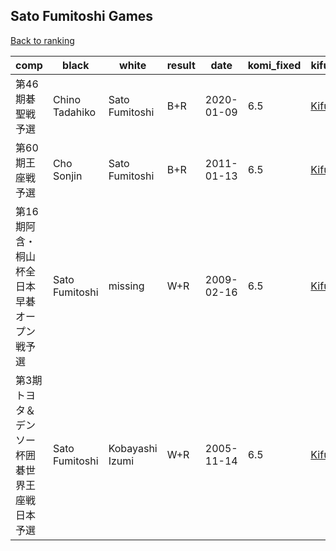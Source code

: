 ## Sato Fumitoshi Games

[Back to ranking](../../index.md)




| **comp** | **black** | **white** | **result** | **date** | **komi_fixed** | **kifu** | 
| --- | --- | --- | --- | --- | --- | --- |
| 第46期碁聖戦予選 | Chino Tadahiko | Sato Fumitoshi | B+R | 2020-01-09 | 6.5 | [Kifu](https://kifudepot.net/kifucontents.php?id=bAgvh6bjH%2FG92Ev0Kod3lg%3D%3D) | 
| 第60期王座戦予選 | Cho Sonjin | Sato Fumitoshi | B+R | 2011-01-13 | 6.5 | [Kifu](https://kifudepot.net/kifucontents.php?id=CW8bgoHFwOk3sZGJAVqf%2Bg%3D%3D) | 
| 第16期阿含・桐山杯全日本早碁オープン戦予選 | Sato Fumitoshi | missing | W+R | 2009-02-16 | 6.5 | [Kifu](https://kifudepot.net/kifucontents.php?id=nfdBPVx26prA6%2ByQQkgdEQ%3D%3D) | 
| 第3期トヨタ＆デンソー杯囲碁世界王座戦日本予選 | Sato Fumitoshi | Kobayashi Izumi | W+R | 2005-11-14 | 6.5 | [Kifu](https://kifudepot.net/kifucontents.php?id=IN76eBW0m%2Fv9SVzZnXNscQ%3D%3D) |




